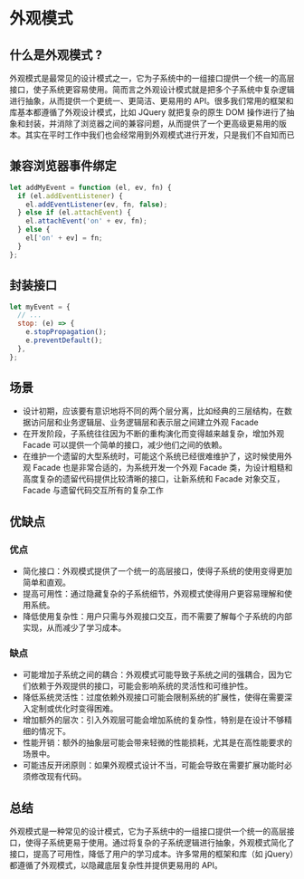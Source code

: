 # 外观模式

## 什么是外观模式 ?

外观模式是最常见的设计模式之一，它为子系统中的一组接口提供一个统一的高层接口，使子系统更容易使用。简而言之外观设计模式就是把多个子系统中复杂逻辑进行抽象，从而提供一个更统一、更简洁、更易用的 API。很多我们常用的框架和库基本都遵循了外观设计模式，比如 JQuery 就把复杂的原生 DOM 操作进行了抽象和封装，并消除了浏览器之间的兼容问题，从而提供了一个更高级更易用的版本。其实在平时工作中我们也会经常用到外观模式进行开发，只是我们不自知而已

## 兼容浏览器事件绑定

```js
let addMyEvent = function (el, ev, fn) {
  if (el.addEventListener) {
    el.addEventListener(ev, fn, false);
  } else if (el.attachEvent) {
    el.attachEvent('on' + ev, fn);
  } else {
    el['on' + ev] = fn;
  }
};
```

## 封装接口

```js
let myEvent = {
  // ...
  stop: (e) => {
    e.stopPropagation();
    e.preventDefault();
  },
};
```

## 场景

- 设计初期，应该要有意识地将不同的两个层分离，比如经典的三层结构，在数据访问层和业务逻辑层、业务逻辑层和表示层之间建立外观 Facade
- 在开发阶段，子系统往往因为不断的重构演化而变得越来越复杂，增加外观 Facade 可以提供一个简单的接口，减少他们之间的依赖。
- 在维护一个遗留的大型系统时，可能这个系统已经很难维护了，这时候使用外观 Facade 也是非常合适的，为系统开发一个外观 Facade 类，为设计粗糙和高度复杂的遗留代码提供比较清晰的接口，让新系统和 Facade 对象交互，Facade 与遗留代码交互所有的复杂工作

## 优缺点

### 优点

- 简化接口：外观模式提供了一个统一的高层接口，使得子系统的使用变得更加简单和直观。
- 提高可用性：通过隐藏复杂的子系统细节，外观模式使得用户更容易理解和使用系统。
- 降低使用复杂性：用户只需与外观接口交互，而不需要了解每个子系统的内部实现，从而减少了学习成本。

### 缺点

- 可能增加子系统之间的耦合：外观模式可能导致子系统之间的强耦合，因为它们依赖于外观提供的接口，可能会影响系统的灵活性和可维护性。
- 降低系统灵活性：过度依赖外观接口可能会限制系统的扩展性，使得在需要深入定制或优化时变得困难。
- 增加额外的层次：引入外观层可能会增加系统的复杂性，特别是在设计不够精细的情况下。
- 性能开销：额外的抽象层可能会带来轻微的性能损耗，尤其是在高性能要求的场景中。
- 可能违反开闭原则：如果外观模式设计不当，可能会导致在需要扩展功能时必须修改现有代码。

## 总结

外观模式是一种常见的设计模式，它为子系统中的一组接口提供一个统一的高层接口，使得子系统更易于使用。通过将复杂的子系统逻辑进行抽象，外观模式简化了接口，提高了可用性，降低了用户的学习成本。许多常用的框架和库（如 jQuery）都遵循了外观模式，以隐藏底层复杂性并提供更易用的 API。
